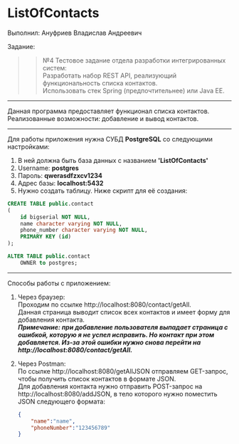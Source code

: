 # ListOfContacts
Выполнил: Ануфриев Владислав Андреевич

Задание:
>> №4  Тестовое задание отдела разработки интегрированных систем:  
>> Разработать набор REST API, реализующий функциональность списка контактов.  
>> Использовать стек Spring (предпочтительнее) или Java EE.
 ***
Данная программа предоставляет функционал списка контактов. Реализованные возможности: добавление и вывод контактов.
 ***
Для работы приложения нужна СУБД **PostgreSQL** со следующими настройками:
1. В ней должна быть база данных с названием **'ListOfContacts'**
2. Username: **postgres**
3. Пароль: **qwerasdfzxcv1234**
4. Адрес базы: **localhost:5432**
5. Нужно создать таблицу. Ниже скрипт для её создания:
```sql
CREATE TABLE public.contact
(
    id bigserial NOT NULL,
    name character varying NOT NULL,
    phone_number character varying NOT NULL,
    PRIMARY KEY (id)
);

ALTER TABLE public.contact
    OWNER to postgres;
```
***
Способы работы с приложением:
1) Через браузер:  
   Проходим по ссылке http://localhost:8080/contact/getAll.  
   Данная страница выводит список всех контактов и имеет форму для добавления контакта.  
   ***Примечание: при добавление пользователя выпадает страница с ошибкой, которую я не успел исправить. Но контакт при этом добавляется. Из-за этой ошибки нужно снова перейти на http://localhost:8080/contact/getAll.***
     
2) Через Postman:  
     По ссылке http://localhost:8080/getAllJSON отправляем GET-запроc, чтобы получить список контактов в формате JSON.  
     Для добавления контакта нужно отправить POST-запрос на http://localhost:8080/addJSON, в тело которого нужно поместить JSON следующего        формата:
     ```json
     {
         "name":"name",
         "phoneNumber":"123456789"
     }
     ```
